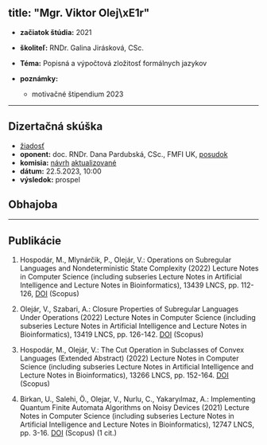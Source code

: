 title: "Mgr. Viktor Olej\xE1r"
---

*  **začiatok štúdia:** 2021    
*  **školiteľ:** RNDr. Galina Jirásková, CSc.   
*  **Téma:** Popisná a výpočtová zložitosť formálnych jazykov         
*  **poznámky:**     

     - motivačné štipendium 2023



---


## Dizertačná skúška

* [žiadosť](DS_olejar/DS_dsziadost.pdf)   
* **oponent:** doc. RNDr. Dana Pardubská, CSc., FMFI UK, [posudok](DS_olejar/posudok.pdf)
* **komisia:** [návrh](DS_olejar/navrh_ds.pdf)  [aktualizované](DS_olejar/ds.pdf) 
* **dátum:**  22.5.2023, 10:00  
* **výsledok:**   prospel 




## Obhajoba



---


## Publikácie

1. Hospodár, M., Mlynárčik, P., Olejár, V.: Operations on Subregular Languages and Nondeterministic State Complexity
(2022) Lecture Notes in Computer Science (including subseries Lecture Notes in Artificial Intelligence and Lecture Notes in Bioinformatics), 13439 LNCS, pp. 112-126, [DOI](https://doi.org/10.1007/978-3-031-13257-5_9) (Scopus)

2. Olejár, V., Szabari, A.: Closure Properties of Subregular Languages Under Operations
(2022) Lecture Notes in Computer Science (including subseries Lecture Notes in Artificial Intelligence and Lecture Notes in Bioinformatics), 13419 LNCS, pp. 126-142. [DOI](https://doi.org/10.1007/978-3-031-13502-6_9) (Scopus)

3. Hospodár, M., Olejár, V.: The Cut Operation in Subclasses of Convex Languages (Extended Abstract)
(2022) Lecture Notes in Computer Science (including subseries Lecture Notes in Artificial Intelligence and Lecture Notes in Bioinformatics), 13266 LNCS, pp. 152-164. [DOI](https://doi.org/10.1007/978-3-031-07469-1_12) (Scopus)

4. Birkan, U., Salehi, Ö., Olejar, V., Nurlu, C., Yakaryılmaz, A.: 
Implementing Quantum Finite Automata Algorithms on Noisy Devices
(2021) Lecture Notes in Computer Science (including subseries Lecture Notes in Artificial Intelligence and Lecture Notes in Bioinformatics), 12747 LNCS, pp. 3-16. [DOI](https://doi.org/10.1007/978-3-030-77980-1_1) (Scopus)  (1 cit.)


